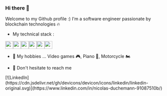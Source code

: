 ### Hi there 👋

Welcome to my Github profile :) I'm a software engineer passionate by blockchain technologies 🔥

- My technical stack :

<div style="display:flex">
    <img src="https://cdn.jsdelivr.net/gh/devicons/devicon/icons/nodejs/nodejs-original.svg" width="25px"/>
    <img src="https://cdn.jsdelivr.net/gh/devicons/devicon/icons/kotlin/kotlin-original.svg" width="25px"/>
    <img src="https://cdn.jsdelivr.net/gh/devicons/devicon/icons/spring/spring-original.svg" width="25px"/>
    <img src="https://cdn.jsdelivr.net/gh/devicons/devicon/icons/git/git-original.svg" width="25px"/>
    <img src="https://cdn.jsdelivr.net/gh/devicons/devicon/icons/kubernetes/kubernetes-plain.svg" width="25px"/>
    <img src="https://cdn.jsdelivr.net/gh/devicons/devicon/icons/docker/docker-original.svg" width="25px"/>
</div>





- 👯 My hobbies ... Video games 🎮, Piano 🎹, Motorcycle 🏍️

- 💬 Don't hesitate to reach me
<div style="width=25px">
    [![LinkedIn](https://cdn.jsdelivr.net/gh/devicons/devicon/icons/linkedin/linkedin-original.svg)](https://www.linkedin.com/in/nicolas-duchemann-91087510b/)

</div>

